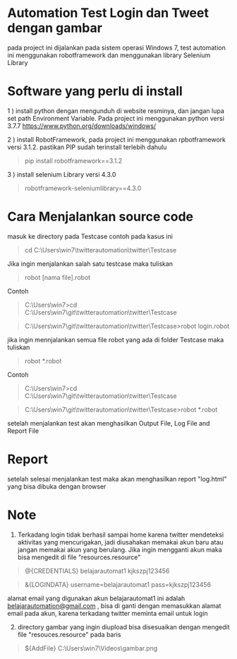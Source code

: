 # Automation Test Login dan Tweet dengan gambar
pada project ini dijalankan pada sistem operasi Windows 7, test automation ini menggunakan robotframework dan menggunakan library Selenium Library

# Software yang perlu di install

1 ) install python dengan mengunduh di website resminya, dan jangan lupa set path Environment Variable. Pada project ini menggunakan python versi 3.7.7
https://www.python.org/downloads/windows/

2 ) install RobotFramework, pada project ini menggunakan rpbotframework versi 3.1.2. pastikan PIP sudah terinstall terlebih dahulu 

> pip install robotframework==3.1.2

3 ) install selenium Library versi 4.3.0
> robotframework-seleniumlibrary==4.3.0

# Cara Menjalankan source code
masuk ke directory pada Testcase
contoh pada kasus ini
> cd C:\Users\win7\twitterautomation\twitter\Testcase

Jika ingin menjalankan salah satu testcase maka tuliskan
> robot [nama file].robot 

Contoh
> C:\Users\win7>cd C:\Users\win7\git\twitterautomation\twitter\Testcase

> C:\Users\win7\git\twitterautomation\twitter\Testcase>robot login.robot


jika ingin mennjalankan semua file robot yang ada di folder Testcase maka tuliskan
> robot *.robot

Contoh
> C:\Users\win7>cd C:\Users\win7\git\twitterautomation\twitter\Testcase

> C:\Users\win7\git\twitterautomation\twitter\Testcase>robot *.robot

setelah menjalankan test akan menghasilkan Output File, Log File and Report File

# Report
setelah selesai menjalankan test maka akan menghasilkan report "log.html" yang bisa dibuka dengan browser

# Note
1. Terkadang login tidak berhasil sampai home karena twitter mendeteksi aktivitas yang mencurigakan, jadi diusahakan memakai akun baru atau jangan memakai akun yang berulang. Jika ingin mengganti akun maka bisa mengedit di file "resources.resource"

> @{CREDENTIALS}  belajarautomat1    kjkszpj123456

> &{LOGINDATA}    username=belajarautomat1   pass=kjkszpj123456

alamat email yang digunakan akun belajarautomat1 ini adalah belajarautomation@gmail.com , bisa di ganti dengan memasukkan alamat email pada akun, karena terkadang twitter meminta email untuk login

2. directory gambar yang ingin diupload bisa disesuaikan dengan mengedit file "resouces.resource" pada baris 
> ${AddFile}    C:\\Users\\win7\\Videos\\gambar.png
